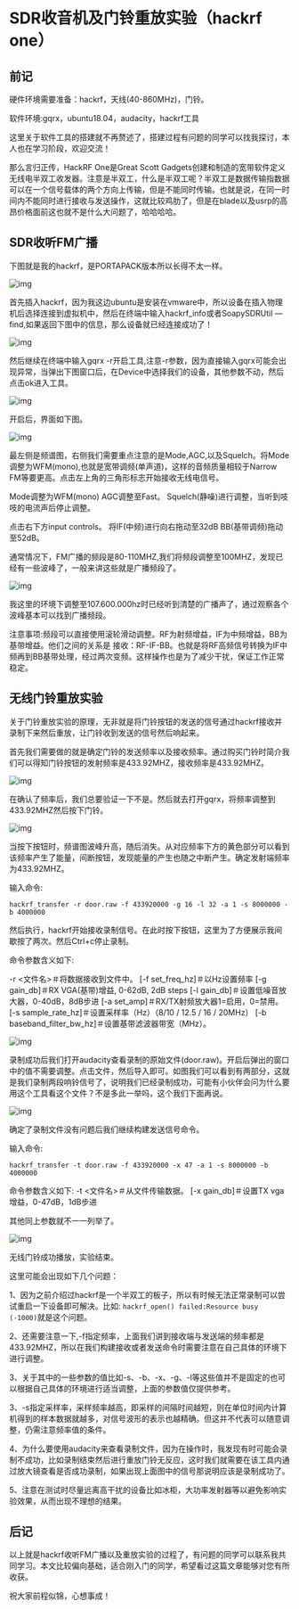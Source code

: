 # SDR收音机及门铃重放实验（hackrf one）

## 前记

硬件环境需要准备：hackrf，天线(40-860MHz)，门铃。

软件环境:gqrx，ubuntu18.04，audacity，hackrf工具

这里关于软件工具的搭建就不再赘述了，搭建过程有问题的同学可以找我探讨，本人也在学习阶段，欢迎交流！

那么言归正传，HackRF One是Great Scott Gadgets创建和制造的宽带软件定义无线电半双工收发器。注意是半双工，什么是半双工呢？半双工是数据传输指数据可以在一个信号载体的两个方向上传输，但是不能同时传输。也就是说，在同一时间内不能同时进行接收与发送操作，这就比较鸡肋了，但是在blade以及usrp的高昂价格面前这也就不是什么大问题了，哈哈哈哈。

 

## SDR收听FM广播

下图就是我的hackrf，是PORTAPACK版本所以长得不太一样。

![img](https://p3.ssl.qhimg.com/t01ca38d2eacd93d4cb.png)

首先插入hackrf，因为我这边ubuntu是安装在vmware中，所以设备在插入物理机后选择连接到虚拟机中，然后在终端中输入hackrf_info或者SoapySDRUtil —find,如果返回下图中的信息，那么设备就已经连接成功了！

![img](https://p5.ssl.qhimg.com/t0123d62260d45fcaab.png)

然后继续在终端中输入gqrx -r开启工具,注意-r参数，因为直接输入gqrx可能会出现异常，当弹出下图窗口后，在Device中选择我们的设备，其他参数不动，然后点击ok进入工具。

![img](https://p5.ssl.qhimg.com/t0190945a2b3ebc345a.png)

开启后，界面如下图。

![img](https://p3.ssl.qhimg.com/t01120c472ebe1366de.png)

最左侧是频谱图，右侧我们需要重点注意的是Mode,AGC,以及Squelch。将Mode调整为WFM(mono),也就是宽带调频(单声道)，这样的音频质量相较于Narrow FM等要更高。点击左上角的三角形标志开始接收无线电信号。

Mode调整为WFM(mono)
AGC调整至Fast。
Squelch(静噪)进行调整，当听到吱吱的电流声后停止调整。

点击右下方input controls。
将IF(中频)进行向右拖动至32dB
BB(基带调频)拖动至52dB。

通常情况下，FM广播的频段是80-110MHZ,我们将频段调整至100MHZ，发现已经有一些波峰了，一般来讲这些就是广播频段了。

![img](https://p2.ssl.qhimg.com/t01c51a12c092d0b1de.png)

我这里的环境下调整至107.600.000hz时已经听到清楚的广播声了，通过观察各个波峰基本可以找到广播频段。

注意事项:频段可以直接使用滚轮滑动调整。RF为射频增益，IF为中频增益，BB为基带增益。他们之间的关系是 接收：RF-IF-BB。也就是将RF高频信号转换为IF中频再到BB基带处理，经过两次变频。这样操作也是为了减少干扰，保证工作正常稳定。

 

## 无线门铃重放实验

关于门铃重放实验的原理，无非就是将门铃按钮的发送的信号通过hackrf接收并录制下来然后重放，让门铃收到发送的信号然后响起来。

首先我们需要做的就是确定门铃的发送频率以及接收频率。通过购买门铃时简介我们可以得知门铃按钮的发射频率是433.92MHZ，接收频率是433.92MHZ。

![img]()

在确认了频率后，我们总要验证一下不是。然后就去打开gqrx，将频率调整到433.92MHZ然后按下门铃。

![img](https://p0.ssl.qhimg.com/t011febb7b79d0adf14.png)

当按下按钮时，频谱图波峰升高，随后消失。从对应频率下方的黄色部分可以看到该频率产生了能量，间断按钮，发现能量的产生也随之中断产生。确定发射端频率为433.92MHZ。

输入命令:

```
hackrf_transfer -r door.raw -f 433920000 -g 16 -l 32 -a 1 -s 8000000 -b 4000000
```

然后执行，hackrf开始接收录制信号。在此时按下按钮，这里为了方便展示我间歇按了两次。然后Ctrl+c停止录制。

命令参数含义如下:

-r <文件名>＃将数据接收到文件中。
[-f set_freq_hz]＃以Hz设置频率
[-g gain_db]＃RX VGA(基带)增益, 0-62dB, 2dB steps
[-l gain_db]＃设置低噪音放大器，0-40dB，8dB步进
[-a set_amp]＃RX/TX射频放大器1=启用，0=禁用。
[-s sample_rate_hz]＃设置采样率（Hz）（8/10 / 12.5 / 16 / 20MHz）
[-b baseband_filter_bw_hz]＃设置基带滤波器带宽（MHz）。

![img](https://p0.ssl.qhimg.com/t015ebd2f7b8240b363.png)

录制成功后我们打开audacity查看录制的原始文件(door.raw)。开启后弹出的窗口中的值不需要调整。点击文件，然后导入即可。如图我们可以看到有两部分，这就是我们录制两段响铃信号了，说明我们已经录制成功，可能有小伙伴会问为什么要用这个工具看这个文件？不是多此一举吗，这个我们下面再说。

![img](https://p0.ssl.qhimg.com/t01462ecc2e04e26b85.png)

确定了录制文件没有问题后我们继续构建发送信号命令。

输入命令:

```
hackrf_transfer -t door.raw -f 433920000 -x 47 -a 1 -s 8000000 -b 4000000
```

命令参数含义如下:
-t <文件名>＃从文件传输数据。
[-x gain_db]＃设置TX vga增益，0-47dB，1dB步进

其他同上参数就不一一列举了。

![img](https://p0.ssl.qhimg.com/t014b9a9f534952283a.png)

无线门铃成功播放，实验结束。

这里可能会出现如下几个问题：

1、因为之前介绍过hackrf是一个半双工的板子，所以有时候无法正常录制可以尝试重启一下设备即可解决。比如:
`hackrf_open() failed:Resource busy (-1000)`就是这个问题。

2、还需要注意一下,-f指定频率，上面我们讲到接收端与发送端的频率都是433.92MHZ，所以在我们构建接收或者发送命令时需要注意在自己具体的环境下进行调整。

3、关于其中的一些参数的值比如-s、-b、-x、-g、-l等这些值并不是固定的也可以根据自己具体的环境进行适当调整，上面的参数值仅提供参考。

3、-s指定采样率，采样频率越高，即采样的间隔时间越短，则在单位时间内计算机得到的样本数据就越多，对信号波形的表示也越精确。但这并不代表可以随意调整，仍需注意频率值的条件。

4、为什么要使用audacity来查看录制文件，因为在操作时，我发现有时可能会录制不成功，比如录制结束然后进行重放门铃无反应，这时我们就需要在该工具内通过放大镜查看是否成功录制，如果出现上面图中的信号那说明应该是录制成功了。

5、注意在测试时尽量远离高干扰的设备比如冰柜，大功率发射器等以避免影响实验效果，从而出现不理想的结果。

 

## 后记

以上就是hackrf收听FM广播以及重放实验的过程了，有问题的同学可以联系我共同学习。本文比较偏向基础，适合刚入门的同学，希望看过这篇文章能够对您有所收获。

祝大家前程似锦，心想事成！